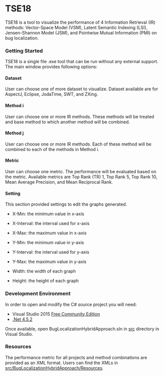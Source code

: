 # TSE18
TSE18 is a tool to visualize the performance of 4 Information Retrieval (IR) methods: Vector-Space Model (VSM), Latent Semantic Indexing (LSI), Jensen-Shannon Model (JSM), and Pointwise Mutual Information (PMI) on bug localization.

### Getting Started
TSE18 is a single file .exe tool that can be run without any external support. The main window provides following options:

#### Dataset
User can choose one of more dataset to visualize. Dataset available are for AspectJ, Eclipse, JodaTime, SWT, and ZXing.

#### Method i
User can choose one or more IR methods. These methods will be treated and base method to which another method will be combined.

#### Method j
User can choose one or more IR methods. Each of these method will be combined to each of the methods in Method i.

#### Metric
User can choose one metric. The performance will be evaluated based on the metric. Available metrics are Top Rank (TR) 1, Top Rank 5, Top Rank 10, Mean Average Precision, and Mean Reciprocal Rank.

#### Setting
This section provided settings to edit the graphs generated. 
- X-Min: the minimum value in x-axis
- X-Interval: the interval used for x-axis
- X-Max: the maximum value in x-axis

- Y-Min: the minimum value in y-axis
- Y-Interval: the interval used for y-axis
- Y-Max: the maximum value in y-axis

- Width: the width of each graph
- Height: the height of each graph

### Development Environment
In order to open and modify the C# source project you will need:
- Visual Studio 2015 [Free Community Edition](https://www.visualstudio.com/en-us/products/visual-studio-community-vs.aspx)
- [.Net 4.5.2](https://support.microsoft.com/en-us/kb/2901907)

Once available, open BugLocalizationHybridApproach.sln in [src](src/) directory in Visual Studio.

### Resources
The performance metric for all projects and method combinations are provided as an XML format. Users can find the XMLs in [src/BugLocalizationHybridApproach/Resources](src/BugLocalizationHybridApproach/Resources/).
